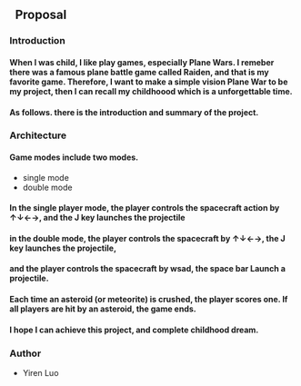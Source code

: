 ## &nbsp;  **Proposal**
### Introduction
#### When I was child, I like play games, especially Plane Wars. I remeber there was a famous plane battle game called Raiden, and that is my favorite game. Therefore, I want to make a simple vision Plane War to be my project, then I can recall my childhoood which is a   unforgettable time.<br> 
#### As follows. there is the introduction and summary of the project.<br>
### **Architecture**
#### Game modes include two modes.<br>
- single mode
- double mode
#### In the single player mode, the player controls the spacecraft action by ↑↓←→, and the J key launches the projectile<br>
#### in the double mode, the player controls the spacecraft by ↑↓←→, the J key launches the projectile,<br>
#### and the player controls the spacecraft by wsad, the space bar Launch a projectile.<br>
#### Each time an asteroid (or meteorite) is crushed, the player scores one. If all players are hit by an asteroid, the game ends.<br>
#### I hope I can achieve this project, and complete childhood dream.
### Author 
- Yiren Luo

